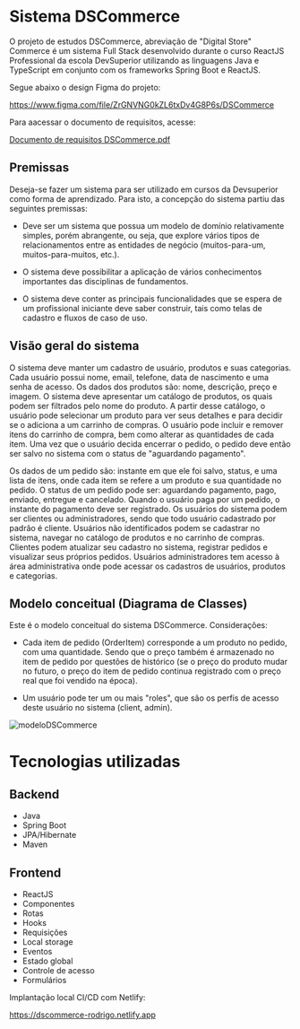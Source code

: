 # Sistema DSCommerce

O projeto de estudos DSCommerce, abreviação de "Digital Store" Commerce é um sistema Full Stack desenvolvido durante o curso ReactJS Professional da escola DevSuperior utilizando as linguagens Java e TypeScript em conjunto com os frameworks Spring Boot e ReactJS. 

Segue abaixo o design Figma do projeto:

https://www.figma.com/file/ZrGNVNG0kZL6txDv4G8P6s/DSCommerce

Para aacessar o documento de requisitos, acesse:

[Documento de requisitos DSCommerce.pdf](https://github.com/rodrock95/dscommerce-frontend/files/14361226/Documento.de.requisitos.DSCommerce.pdf)

## Premissas

Deseja-se fazer um sistema para ser utilizado em cursos da Devsuperior como forma de aprendizado. Para isto, a concepção do sistema partiu das seguintes
premissas:

- Deve ser um sistema que possua um modelo de domínio relativamente simples,
porém abrangente, ou seja, que explore vários tipos de relacionamentos entre as
entidades de negócio (muitos-para-um, muitos-para-muitos, etc.).

- O sistema deve possibilitar a aplicação de vários conhecimentos importantes das
disciplinas de fundamentos.

- O sistema deve conter as principais funcionalidades que se espera de um
profissional iniciante deve saber construir, tais como telas de cadastro e fluxos de
caso de uso.

## Visão geral do sistema

O sistema deve manter um cadastro de usuário, produtos e suas categorias. Cada usuário possui nome, email, telefone, data de nascimento e uma senha de acesso. Os dados dos produtos são: nome, descrição, preço e imagem. O sistema deve apresentar um catálogo de produtos, os quais podem ser filtrados pelo nome do produto. A partir desse catálogo, o usuário pode selecionar um produto para ver seus detalhes e para decidir se o adiciona a um carrinho de compras. O usuário pode incluir e remover itens do carrinho de compra, bem como alterar as quantidades de cada item. Uma vez que o usuário decida encerrar o pedido, o pedido deve então ser salvo no sistema com o status de "aguardando pagamento". 

Os dados de um pedido são: instante em que ele foi salvo, status, e uma lista de itens, onde cada item se refere a um produto e sua quantidade no pedido. O status de um pedido pode ser: aguardando pagamento, pago, enviado, entregue e cancelado. Quando o usuário paga por um pedido, o instante do pagamento deve ser registrado. Os usuários do sistema podem ser clientes ou administradores, sendo que todo usuário cadastrado por padrão é cliente. Usuários não identificados podem se cadastrar no sistema, navegar no catálogo de produtos e no carrinho de compras. Clientes podem atualizar seu cadastro no sistema, registrar pedidos e visualizar seus próprios pedidos. Usuários administradores tem acesso à área administrativa onde pode acessar os cadastros de usuários, produtos e categorias.

## Modelo conceitual (Diagrama de Classes)

Este é o modelo conceitual do sistema DSCommerce. Considerações:

- Cada item de pedido (OrderItem) corresponde a um produto no pedido, com uma quantidade. Sendo que o preço também é armazenado no item de pedido por questões de histórico (se o preço do produto mudar no futuro, o preço do item de pedido continua registrado com o preço real que foi vendido na época).
 
- Um usuário pode ter um ou mais "roles", que são os perfis de acesso deste usuário no sistema (client, admin).

![modeloDSCommerce](https://github.com/rodrock95/dscommerce-frontend/assets/79290866/8e338f18-c4af-4b79-8747-b4fd473e721a)

# Tecnologias utilizadas
## Backend
- Java
- Spring Boot
- JPA/Hibernate
- Maven

## Frontend
- ReactJS
- Componentes
- Rotas
- Hooks
- Requisições
- Local storage
- Eventos
- Estado global
- Controle de acesso
- Formulários

Implantação local CI/CD com Netlify:

https://dscommerce-rodrigo.netlify.app


